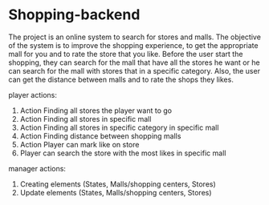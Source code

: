 # Shopping-backend

The project is an online system to search for stores and malls.
The objective of the system is to improve the shopping experience, to get the appropriate mall for you and to rate the store that you like.
Before the user start the shopping, they can search for the mall that have all the stores he want or he can search for the mall with stores that in a specific category.
Also, the user can get the distance between malls and to rate the shops they likes.

player actions:
1.	Action Finding all stores the player want to go
2.	Action Finding all stores in specific mall
3.	Action Finding all stores in specific category in specific mall
4.	Action Finding distance between shopping malls
5.	Action Player can mark like on store
6. Player can search the store with the most likes in specific mall

manager actions:
1.	Creating elements (States, Malls/shopping centers, Stores)
2.	Update elements (States, Malls/shopping centers, Stores)
